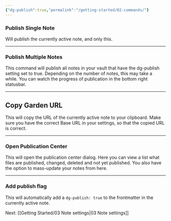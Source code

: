 ```yaml
---
{"dg-publish":true,"permalink":"/getting-started/02-commands/"}
---
```



### Publish Single Note
Will publish the currently active note, and only this.

--- 

### Publish Multiple Notes
This command will publish all notes in your vault that have the dg-publish setting set to true. Depending on the number of notes, this may take a while. You can watch the progress of publication in the bottom right statusbar. 

---

## Copy Garden URL 
This will copy the URL of the currently active note to your clipboard.
Make sure you have the correct Base URL in your settings, so that the copied URL is correct.

---

### Open Publication Center
This will open the publication center dialog. Here you can view a list what files are published, changed, deleted and not yet published. You also have the option to mass-update your notes from here. 

---

### Add publish flag
This will automatically add a `dg-publish: true` to the frontmatter in the currently active note. 


Next: [[Getting Started/03 Note settings\|03 Note settings]]